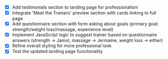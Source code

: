 - [x] Add testimonials section to landing page for professionalism
- [x] Integrate 'Meet the Trainers' preview section with cards linking to full page
- [x] Add questionnaire section with form asking about goals (primary goal: strength/weight loss/massage, experience level)
- [x] Implement JavaScript logic to suggest trainer based on questionnaire answers (strength -> Jamol, massage -> Jermaine, weight loss -> either)
- [x] Refine overall styling for more professional look
- [x] Test the updated landing page functionality
